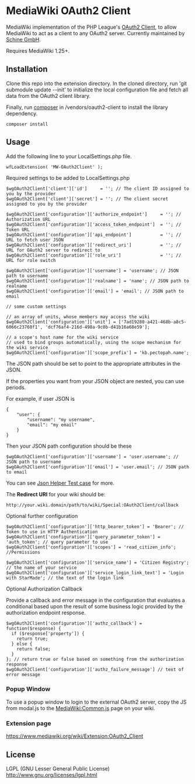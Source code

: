 # MediaWiki OAuth2 Client
MediaWiki implementation of the PHP League's [OAuth2 Client](https://github.com/thephpleague/oauth2-client), to allow MediaWiki to act as a client to any OAuth2 server. Currently maintained by [Schine GmbH](https://www.star-made.org/).

Requires MediaWiki 1.25+.

## Installation

Clone this repo into the extension directory. In the cloned directory, run 'git submodule update --init' to initialize the local configuration file and fetch all data from the OAuth2 client library.

Finally, run [composer](https://getcomposer.org/) in /vendors/oauth2-client to install the library dependency.

```
composer install
```

## Usage

Add the following line to your LocalSettings.php file.

```
wfLoadExtension( 'MW-OAuth2Client' );
```

Required settings to be added to LocalSettings.php

```
$wgOAuth2Client['client']['id']     = ''; // The client ID assigned to you by the provider
$wgOAuth2Client['client']['secret'] = ''; // The client secret assigned to you by the provider

$wgOAuth2Client['configuration']['authorize_endpoint']     = ''; // Authorization URL
$wgOAuth2Client['configuration']['access_token_endpoint']  = ''; // Token URL
$wgOAuth2Client['configuration']['api_endpoint']           = ''; // URL to fetch user JSON
$wgOAuth2Client['configuration']['redirect_uri']           = ''; // URL for OAuth2 server to redirect to
$wgOAuth2Client['configuration']['role_uri']               = ''; // URL for role switch

$wgOAuth2Client['configuration']['username'] = 'username'; // JSON path to username
$wgOAuth2Client['configuration']['realname'] = 'name'; // JSON path to realname
$wgOAuth2Client['configuration']['email'] = 'email'; // JSON path to email

// some custom settings

// an array of units, whose members may access the wiki
$wgOAuth2Client['configuration']['unit'] = ['7ad19280-a421-468b-a8c5-6066c23760f1', 'dcf76af4-216d-498a-9c0b-d41b16a68e59'];

// a scope's host name for the wiki service
// used to bind groups automatically, using the scope mechanism for the wiki service
$wgOAuth2Client['configuration']['scope_prefix'] = 'kb.pectopah.name';
```

The JSON path should be set to point to the appropriate attributes in the JSON.

If the properties you want from your JSON object are nested, you can use periods.

For example, if user JSON is

```
{
    "user": {
        "username": "my username",
        "email": "my email"
    }
}
```

Then your JSON path configuration should be these

```
$wgOAuth2Client['configuration']['username'] = 'user.username'; // JSON path to username
$wgOAuth2Client['configuration']['email'] = 'user.email'; // JSON path to email
```

You can see [Json Helper Test case](./tests/phpunit/JsonHelperTest.php) for more.

The **Redirect URI** for your wiki should be:

```
http://your.wiki.domain/path/to/wiki/Special:OAuth2Client/callback
```

Optional further configuration

```
$wgOAuth2Client['configuration']['http_bearer_token'] = 'Bearer'; // Token to use in HTTP Authentication
$wgOAuth2Client['configuration']['query_parameter_token'] = 'auth_token'; // query parameter to use
$wgOAuth2Client['configuration']['scopes'] = 'read_citizen_info'; //Permissions

$wgOAuth2Client['configuration']['service_name'] = 'Citizen Registry'; // the name of your service
$wgOAuth2Client['configuration']['service_login_link_text'] = 'Login with StarMade'; // the text of the login link

```

Optional Authorization Callback

Provide a callback and error message in the configuration that evaluates a conditional based upon the result of some business logic provided by the authorization endpoint response.

```
$wgOAuth2Client['configuration']['authz_callback'] = function($response) {
  if ($response['property']) {
    return true;
  } else {
    return false;
  }
}; // return true or false based on something from the authorization response
$wgOAuth2Client['configuration']['authz_failure_message'] // text of error message
```



### Popup Window
To use a popup window to login to the external OAuth2 server, copy the JS from modal.js to the [MediaWiki:Common.js](https://www.mediawiki.org/wiki/Manual:Interface/JavaScript) page on your wiki.

### Extension page
https://www.mediawiki.org/wiki/Extension:OAuth2_Client

## License
LGPL (GNU Lesser General Public License) http://www.gnu.org/licenses/lgpl.html

